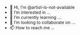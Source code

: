 - 👋 Hi, I’m @artist-is-not-available
- 👀 I’m interested in ...
- 🌱 I’m currently learning ...
- 💞️ I’m looking to collaborate on ...
- 📫 How to reach me ...

<!---
artist-is-not-available/artist-is-not-available is a ✨ special ✨ repository because its `README.md` (this file) appears on your GitHub profile.
You can click the Preview link to take a look at your changes.
--->
